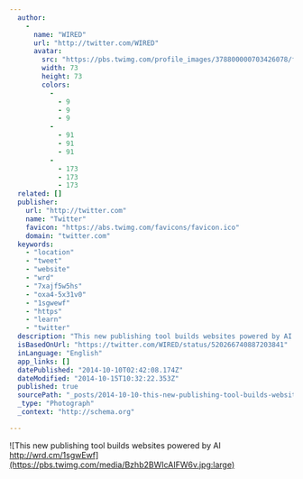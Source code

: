```yaml
---
  author: 
    - 
      name: "WIRED"
      url: "http://twitter.com/WIRED"
      avatar: 
        src: "https://pbs.twimg.com/profile_images/378800000703426078/f0e0491c473589ad484d976ca45d712b_bigger.png"
        width: 73
        height: 73
        colors: 
          - 
            - 9
            - 9
            - 9
          - 
            - 91
            - 91
            - 91
          - 
            - 173
            - 173
            - 173
  related: []
  publisher: 
    url: "http://twitter.com"
    name: "Twitter"
    favicon: "https://abs.twimg.com/favicons/favicon.ico"
    domain: "twitter.com"
  keywords: 
    - "location"
    - "tweet"
    - "website"
    - "wrd"
    - "7xajf5w5hs"
    - "oxa4-5x31v0"
    - "1sgwewf"
    - "https"
    - "learn"
    - "twitter"
  description: "This new publishing tool builds websites powered by AI http://wrd.cm/1sgwEwf"
  isBasedOnUrl: "https://twitter.com/WIRED/status/520266740887203841"
  inLanguage: "English"
  app_links: []
  datePublished: "2014-10-10T02:42:08.174Z"
  dateModified: "2014-10-15T10:32:22.353Z"
  published: true
  sourcePath: "_posts/2014-10-10-this-new-publishing-tool-builds-websites-powered-by-ai-http.md"
  _type: "Photograph"
  _context: "http://schema.org"

---
```

![This new publishing tool builds websites powered by AI http://wrd.cm/1sgwEwf](https://pbs.twimg.com/media/Bzhb2BWIcAIFW6v.jpg:large)